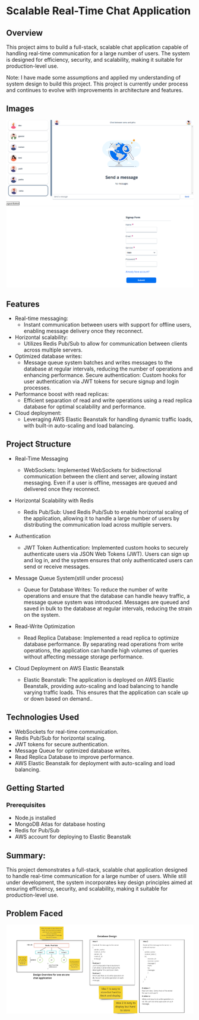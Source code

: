 # Scalable Real-Time Chat Application

## Overview
This project aims to build a full-stack, scalable chat application capable of handling real-time communication for a large number of users. The system is designed for efficiency, security, and scalability, making it suitable for production-level use.

Note: I have made some assumptions and applied my understanding of system design to build this project. This project is currently under process and continues to evolve with improvements in architecture and features.


## Images
![Scalable Chat Application ui](ScalableChatApplication_ui.png)
![Scalable Chat Application Login ui](ScalableChatApplicationLogin_ui.png)

## Features
* Real-time messaging: 
    * Instant communication between users with support for offline users, enabling message delivery once they reconnect.
* Horizontal scalability: 
    * Utilizes Redis Pub/Sub to allow for communication between clients across multiple servers.
* Optimized database writes: 
    *  Message queue system batches and writes messages to the database at regular intervals, reducing the number of operations and enhancing performance.
Secure authentication: Custom hooks for user authentication via JWT tokens for secure signup and login processes.
* Performance boost with read replicas: 
    *  Efficient separation of read and write operations using a read replica database for optimal scalability and performance.
* Cloud deployment: 
    *  Leveraging AWS Elastic Beanstalk for handling dynamic traffic loads, with built-in auto-scaling and load balancing.

## Project Structure
* Real-Time Messaging

    * WebSockets: Implemented WebSockets for bidirectional communication between the client and server, allowing instant messaging. Even if a user is offline, messages are queued and delivered once they reconnect.
* Horizontal Scalability with Redis

    * Redis Pub/Sub: Used Redis Pub/Sub to enable horizontal scaling of the application, allowing it to handle a large number of users by distributing the communication load across multiple servers.

* Authentication

    * JWT Token Authentication: Implemented custom hooks to securely authenticate users via JSON Web Tokens (JWT). Users can sign up and log in, and the system ensures that only authenticated users can send or receive messages.

* Message Queue System(still under process)

    * Queue for Database Writes: To reduce the number of write operations and ensure that the database can handle heavy traffic, a message queue system was introduced. Messages are queued and saved in bulk to the database at regular intervals, reducing the strain on the system.
* Read-Write Optimization

    * Read Replica Database: Implemented a read replica to optimize database performance. By separating read operations from write operations, the application can handle high volumes of queries without affecting message storage performance.
* Cloud Deployment on AWS Elastic Beanstalk

    * Elastic Beanstalk: The application is deployed on AWS Elastic Beanstalk, providing auto-scaling and load balancing to handle varying traffic loads. This ensures that the application can scale up or down based on demand..

## Technologies Used
* WebSockets for real-time communication.
* Redis Pub/Sub for horizontal scaling.
* JWT tokens for secure authentication.
* Message Queue for optimized database writes.
* Read Replica Database to improve performance.
* AWS Elastic Beanstalk for deployment with auto-scaling and load balancing.
## Getting Started
### Prerequisites
* Node.js installed
* MongoDB Atlas for database hosting
* Redis for Pub/Sub
* AWS account for deploying to Elastic Beanstalk

## Summary:
This project demonstrates a full-stack, scalable chat application designed to handle real-time communication for a large number of users. While still under development, the system incorporates key design principles aimed at ensuring efficiency, security, and scalability, making it suitable for production-level use.

## Problem Faced 
![Scalable Chat Application Db](ScalableChatApplicationDatabase.png)